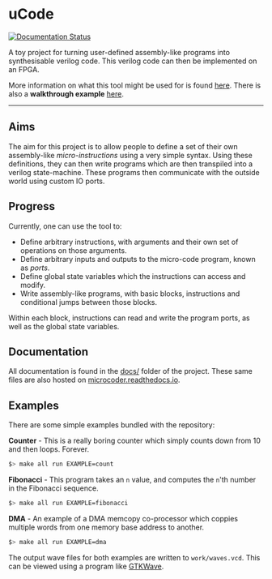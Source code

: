 
# uCode

[![Documentation Status](https://readthedocs.org/projects/microcoder/badge/?version=latest)](http://microcoder.readthedocs.io/README/)

A toy project for turning user-defined assembly-like programs into 
synthesisable verilog code. This verilog code can then be implemented on
an FPGA.

More information on what this tool might be used for is found 
[here](usage.md). There is also a **walkthrough example** [
here](example-dma.md).

---

## Aims

The aim for this project is to allow people to define a set of their own
assembly-like *micro-instructions* using a very simple syntax. Using these
definitions, they can then write programs which are then transpiled into a
verilog state-machine. These programs then communicate with the outside world
using custom IO ports.

## Progress

Currently, one can use the tool to:

- Define arbitrary instructions, with arguments and their own set of
  operations on those arguments.
- Define arbitrary inputs and outputs to the micro-code program, known as 
  *ports*.
- Define global state variables which the instructions can access and modify.
- Write assembly-like programs, with basic blocks, instructions and
  conditional jumps between those blocks.

Within each block, instructions can read and write the program ports, as well
as the global state variables.

## Documentation

All documentation is found in the [docs/](./docs/) folder of the project.
These same files are also hosted on 
[microcoder.readthedocs.io](http://microcoder.readthedocs.io/README/).

## Examples

There are some simple examples bundled with the repository:

**Counter** - This is a really boring counter which simply counts down
from 10 and then loops. Forever.

```sh
$> make all run EXAMPLE=count
```

**Fibonacci** - This program takes an `n` value, and computes the `n`'th
number in the Fibonacci sequence.

```sh
$> make all run EXAMPLE=fibonacci
```

**DMA** - An example of a DMA memcopy co-processor which coppies multiple
words from one memory base address to another.

```sh
$> make all run EXAMPLE=dma
```

The output wave files for both examples are written to `work/waves.vcd`. This
can be viewed using a program like
[GTKWave](http://iverilog.wikia.com/wiki/GTKWAVE).
